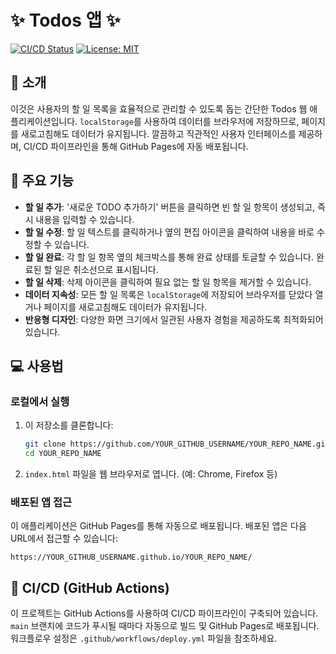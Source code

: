 # ✨ Todos 앱 ✨

[![CI/CD Status](https://github.com/YOUR_GITHUB_USERNAME/YOUR_REPO_NAME/actions/workflows/deploy.yml/badge.svg)](https://github.com/YOUR_GITHUB_USERNAME/YOUR_REPO_NAME/actions/workflows/deploy.yml)
[![License: MIT](https://img.shields.io/badge/License-MIT-yellow.svg)](https://opensource.org/licenses/MIT)

## 📝 소개

이것은 사용자의 할 일 목록을 효율적으로 관리할 수 있도록 돕는 간단한 Todos 웹 애플리케이션입니다. `localStorage`를 사용하여 데이터를 브라우저에 저장하므로, 페이지를 새로고침해도 데이터가 유지됩니다. 깔끔하고 직관적인 사용자 인터페이스를 제공하며, CI/CD 파이프라인을 통해 GitHub Pages에 자동 배포됩니다.

## 🚀 주요 기능

- **할 일 추가**: '새로운 TODO 추가하기' 버튼을 클릭하면 빈 할 일 항목이 생성되고, 즉시 내용을 입력할 수 있습니다.
- **할 일 수정**: 할 일 텍스트를 클릭하거나 옆의 편집 아이콘을 클릭하여 내용을 바로 수정할 수 있습니다.
- **할 일 완료**: 각 할 일 항목 옆의 체크박스를 통해 완료 상태를 토글할 수 있습니다. 완료된 할 일은 취소선으로 표시됩니다.
- **할 일 삭제**: 삭제 아이콘을 클릭하여 필요 없는 할 일 항목을 제거할 수 있습니다.
- **데이터 지속성**: 모든 할 일 목록은 `localStorage`에 저장되어 브라우저를 닫았다 열거나 페이지를 새로고침해도 데이터가 유지됩니다.
- **반응형 디자인**: 다양한 화면 크기에서 일관된 사용자 경험을 제공하도록 최적화되어 있습니다.

## 💻 사용법

### 로컬에서 실행

1.  이 저장소를 클론합니다:
    ```bash
    git clone https://github.com/YOUR_GITHUB_USERNAME/YOUR_REPO_NAME.git
    cd YOUR_REPO_NAME
    ```
2.  `index.html` 파일을 웹 브라우저로 엽니다. (예: Chrome, Firefox 등)

### 배포된 앱 접근

이 애플리케이션은 GitHub Pages를 통해 자동으로 배포됩니다. 배포된 앱은 다음 URL에서 접근할 수 있습니다:

`https://YOUR_GITHUB_USERNAME.github.io/YOUR_REPO_NAME/`

## 🔧 CI/CD (GitHub Actions)

이 프로젝트는 GitHub Actions를 사용하여 CI/CD 파이프라인이 구축되어 있습니다. `main` 브랜치에 코드가 푸시될 때마다 자동으로 빌드 및 GitHub Pages로 배포됩니다. 워크플로우 설정은 `.github/workflows/deploy.yml` 파일을 참조하세요.
